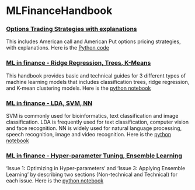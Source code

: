 # MLFinanceHandbook

### [Options Trading Strategies with explanations](/OptionsTradingStrategies.pdf)

This includes American call and American Put options pricing strategies, with explanations. Here is the [Python code](/OptionsTradingStrategiesPython.py)

### [ML in finance - Ridge Regression, Trees, K-Means](/MLFinanceHandbook(RidgeRegression,DecisionTree,KMeans).pdf) 


This handbook provides basic and technical guides for 3 different types of machine learning models that includes classification trees, ridge regression, and K-mean clustering models. Here is the [python notebook](/ML_FinanceHandbook(RidgeRegression,DecisionTree,KMeans).ipynb)

### [ML in finance - LDA, SVM, NN](/MLFinanceHandbook(LDA,SVM,NN).pdf) 


SVM is commonly used for bioinformatics, text classification and image classification. LDA is frequently used for text classification, computer vision and face recognition. NN is widely used for natural language processing, speech recognition, image and video recognition. Here is the [python notebook](/ML_FinanceHandbook(LDA,SVM,NN).ipynb)

### [ML in finance - Hyper-parameter Tuning, Ensemble Learning](/MLFinanceHandbook(HyperparameterTuning,Ensemble).pdf) 

‘Issue 1: Optimizing in Hyper-parameters’ and ‘Issue 3: Applying Ensemble Learning’ by describing two sections (Non-technical and Technical) for each issue. Here is the [python notebook](/ML_FinanceHandbook(HyperparameterTuning,Ensemble).ipynb)
